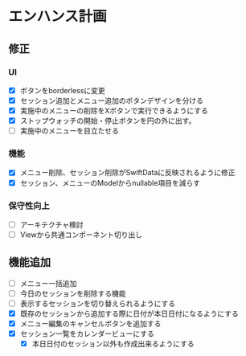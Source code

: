 # エンハンス計画
## 修正
### UI
- [x] ボタンをborderlessに変更
- [x] セッション追加とメニュー追加のボタンデザインを分ける
- [x] 実施中のメニューの削除をXボタンで実行できるようにする
- [x] ストップウォッチの開始・停止ボタンを円の外に出す。
- [ ] 実施中のメニューを目立たせる
### 機能
- [x] メニュー削除、セッション削除がSwiftDataに反映されるように修正
- [x] セッション、メニューのModelからnullable項目を減らす

### 保守性向上
- [ ] アーキテクチャ検討
- [ ] Viewから共通コンポーネント切り出し

## 機能追加
- [ ] メニュー一括追加
- [ ] 今日のセッションを削除する機能
- [ ] 表示するセッションを切り替えられるようにする
- [x] 既存のセッションから追加する際に日付が本日日付になるようにする
- [x] メニュー編集のキャンセルボタンを追加する
- [x] セッション一覧をカレンダービューにする
  - [x] 本日日付のセッション以外も作成出来るようにする
